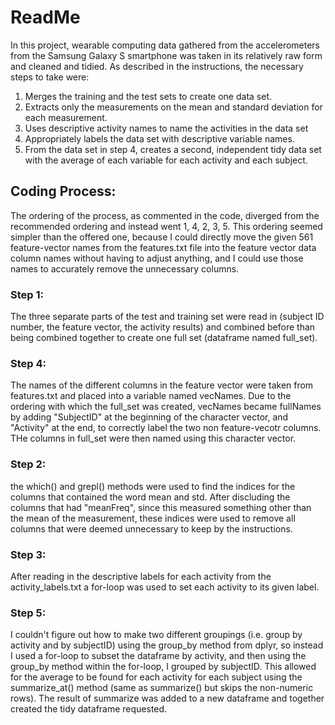 # ReadMe

In this project, wearable computing data gathered from the accelerometers from the Samsung Galaxy S smartphone was taken in its relatively raw form and cleaned and tidied. As described in the instructions, the necessary steps to take were: 
1. Merges the training and the test sets to create one data set.
2. Extracts only the measurements on the mean and standard deviation for each measurement.
3. Uses descriptive activity names to name the activities in the data set
4. Appropriately labels the data set with descriptive variable names.
5. From the data set in step 4, creates a second, independent tidy data set with the average of each variable for each activity and each subject.

## Coding Process:

The ordering of the process, as commented in the code, diverged from the recommended ordering and instead went 1, 4, 2, 3, 5.
This ordering seemed simpler than the offered one, because I could directly move the given 561 feature-vector names from the features.txt file into the feature vector data column names without having to adjust anything, and I could use those names to accurately remove the unnecessary columns. 

### Step 1:
The three separate parts of the test and training set were read in (subject ID number, the feature vector, the activity results) and combined before than being combined together to create one full set (dataframe named full_set).

### Step 4:
The names of the different columns in the feature vector were taken from features.txt and placed into a variable named vecNames. Due to the ordering with which the full_set was created, vecNames became fullNames by adding "SubjectID" at the beginning of the character vector, and "Activity" at the end, to correctly label the two non feature-vecotr columns. THe columns in full_set were then named using this character vector.


### Step 2:
the which() and grepl() methods were used to find the indices for the columns that contained the word mean and std. After discluding the columns that had "meanFreq", since this measured something other than the mean of the measurement, these indices were used to remove all columns that were deemed unnecessary to keep by the instructions.


### Step 3: 
After reading in the descriptive labels for each activity from the activity_labels.txt a for-loop was used to set each activity to its given label.


### Step 5:
I couldn't figure out how to make two different groupings (i.e. group by activity and by subjectID) using the group_by method from dplyr, so instead I used a for-loop to subset the dataframe by activity, and then using the group_by method within the for-loop, I grouped by subjectID. This allowed for the average to be found for each activity for each subject using the summarize_at() method (same as summarize() but skips the non-numeric rows). The result of summarize was added to a new dataframe and together created the tidy dataframe requested. 
